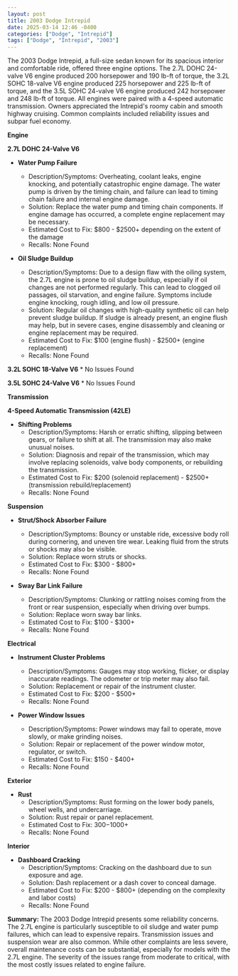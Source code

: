 ```yaml
---
layout: post
title: 2003 Dodge Intrepid
date: 2025-03-14 12:46 -0400
categories: ["Dodge", "Intrepid"]
tags: ["Dodge", "Intrepid", "2003"]
---
```

The 2003 Dodge Intrepid, a full-size sedan known for its spacious interior and comfortable ride, offered three engine options. The 2.7L DOHC 24-valve V6 engine produced 200 horsepower and 190 lb-ft of torque, the 3.2L SOHC 18-valve V6 engine produced 225 horsepower and 225 lb-ft of torque, and the 3.5L SOHC 24-valve V6 engine produced 242 horsepower and 248 lb-ft of torque. All engines were paired with a 4-speed automatic transmission. Owners appreciated the Intrepid's roomy cabin and smooth highway cruising. Common complaints included reliability issues and subpar fuel economy.

**Engine**

**2.7L DOHC 24-Valve V6**

* **Water Pump Failure**
    * Description/Symptoms: Overheating, coolant leaks, engine knocking, and potentially catastrophic engine damage. The water pump is driven by the timing chain, and failure can lead to timing chain failure and internal engine damage.
    * Solution: Replace the water pump and timing chain components. If engine damage has occurred, a complete engine replacement may be necessary.
    * Estimated Cost to Fix: $800 - $2500+ depending on the extent of the damage
    * Recalls: None Found

* **Oil Sludge Buildup**
    * Description/Symptoms: Due to a design flaw with the oiling system, the 2.7L engine is prone to oil sludge buildup, especially if oil changes are not performed regularly. This can lead to clogged oil passages, oil starvation, and engine failure. Symptoms include engine knocking, rough idling, and low oil pressure.
    * Solution: Regular oil changes with high-quality synthetic oil can help prevent sludge buildup. If sludge is already present, an engine flush may help, but in severe cases, engine disassembly and cleaning or engine replacement may be required.
    * Estimated Cost to Fix: $100 (engine flush) - $2500+ (engine replacement)
    * Recalls: None Found

**3.2L SOHC 18-Valve V6**
    * No Issues Found

**3.5L SOHC 24-Valve V6**
    * No Issues Found

**Transmission**

**4-Speed Automatic Transmission (42LE)**

* **Shifting Problems**
    * Description/Symptoms: Harsh or erratic shifting, slipping between gears, or failure to shift at all. The transmission may also make unusual noises.
    * Solution: Diagnosis and repair of the transmission, which may involve replacing solenoids, valve body components, or rebuilding the transmission.
    * Estimated Cost to Fix: $200 (solenoid replacement) - $2500+ (transmission rebuild/replacement)
    * Recalls: None Found

**Suspension**

* **Strut/Shock Absorber Failure**
    * Description/Symptoms: Bouncy or unstable ride, excessive body roll during cornering, and uneven tire wear. Leaking fluid from the struts or shocks may also be visible.
    * Solution: Replace worn struts or shocks.
    * Estimated Cost to Fix: $300 - $800+
    * Recalls: None Found

* **Sway Bar Link Failure**
    * Description/Symptoms: Clunking or rattling noises coming from the front or rear suspension, especially when driving over bumps.
    * Solution: Replace worn sway bar links.
    * Estimated Cost to Fix: $100 - $300+
    * Recalls: None Found

**Electrical**

* **Instrument Cluster Problems**
    * Description/Symptoms: Gauges may stop working, flicker, or display inaccurate readings. The odometer or trip meter may also fail.
    * Solution: Replacement or repair of the instrument cluster.
    * Estimated Cost to Fix: $200 - $500+
    * Recalls: None Found

* **Power Window Issues**
    * Description/Symptoms: Power windows may fail to operate, move slowly, or make grinding noises.
    * Solution: Repair or replacement of the power window motor, regulator, or switch.
    * Estimated Cost to Fix: $150 - $400+
    * Recalls: None Found

**Exterior**

* **Rust**
    * Description/Symptoms: Rust forming on the lower body panels, wheel wells, and undercarriage.
    * Solution: Rust repair or panel replacement.
    * Estimated Cost to Fix: $300-$1000+
    * Recalls: None Found

**Interior**

* **Dashboard Cracking**
    * Description/Symptoms: Cracking on the dashboard due to sun exposure and age.
    * Solution: Dash replacement or a dash cover to conceal damage.
    * Estimated Cost to Fix: $200 - $800+ (depending on the complexity and labor costs)
    * Recalls: None Found

**Summary:** The 2003 Dodge Intrepid presents some reliability concerns. The 2.7L engine is particularly susceptible to oil sludge and water pump failures, which can lead to expensive repairs. Transmission issues and suspension wear are also common. While other complaints are less severe, overall maintenance costs can be substantial, especially for models with the 2.7L engine. The severity of the issues range from moderate to critical, with the most costly issues related to engine failure.

